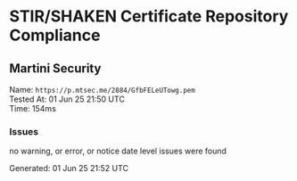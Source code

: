 # STIR/SHAKEN Certificate Repository Compliance

## Martini Security

Name: `https://p.mtsec.me/2884/GfbFELeUTowg.pem`\
Tested At: 01 Jun 25 21:50 UTC\
Time: 154ms

### Issues

no warning, or error, or notice date level issues were found

Generated: 01 Jun 25 21:52 UTC